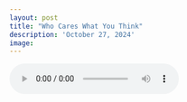 ```yaml
---
layout: post
title: "Who Cares What You Think"
description: 'October 27, 2024'
image:
---
```


<audio controls>
  <source src="assets/audio/fbc_2024-10-27_sermon.mp3" type="audio/mp3">
Your browser does not support the audio element.
</audio>

